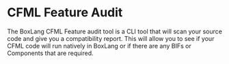 # CFML Feature Audit

The BoxLang CFML Feature audit tool is a CLI tool that will scan your source code and give you a compatibility report.  This will allow you to see if your CFML code will run natively in BoxLang or if there are any BIFs or Components that are required.
